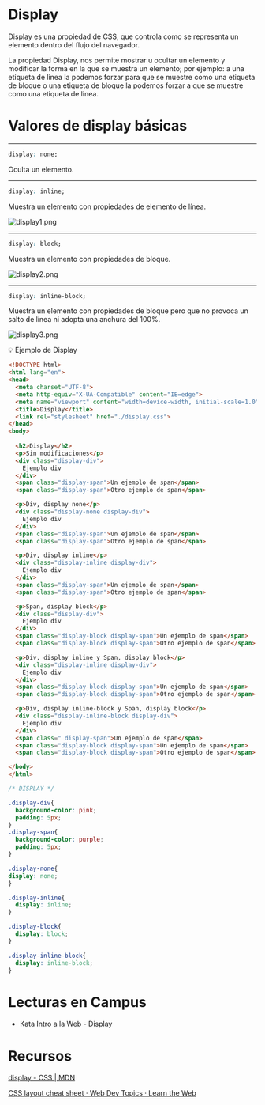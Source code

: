# Display

Display es una propiedad de CSS, que controla como se representa un elemento dentro del flujo del navegador.

La propiedad Display, nos permite mostrar u ocultar un elemento y modificar la forma en la que se muestra un elemento; por ejemplo: a una etiqueta de linea la podemos forzar para que se muestre como una etiqueta de bloque o una etiqueta de bloque la podemos forzar a que se muestre como una etiqueta de linea.

# Valores de display básicas

---

```css
display: none;
```

Oculta un elemento.

---

```css
display: inline;
```

Muestra un elemento con propiedades de elemento de línea.

![display1.png](./images/display1.png)

---

```css
display: block;
```

Muestra un elemento con propiedades de bloque.

![display2.png](./images/display2.png)

---

```css
display: inline-block;

```

Muestra un elemento con propiedades de bloque pero que no provoca un salto de
línea ni adopta una anchura del 100%.

![display3.png](./images/display3.png)

<aside>
💡 Ejemplo de Display

```html
<!DOCTYPE html>
<html lang="en">
<head>
  <meta charset="UTF-8">
  <meta http-equiv="X-UA-Compatible" content="IE=edge">
  <meta name="viewport" content="width=device-width, initial-scale=1.0">
  <title>Display</title>
  <link rel="stylesheet" href="./display.css">
</head>
<body>
  
  <h2>Display</h2>
  <p>Sin modificaciones</p>
  <div class="display-div">
    Ejemplo div
  </div>
  <span class="display-span">Un ejemplo de span</span>
  <span class="display-span">Otro ejemplo de span</span>

  <p>Div, display none</p>
  <div class="display-none display-div">
    Ejemplo div
  </div>
  <span class="display-span">Un ejemplo de span</span>
  <span class="display-span">Otro ejemplo de span</span>

  <p>Div, display inline</p>
  <div class="display-inline display-div">
    Ejemplo div
  </div>
  <span class="display-span">Un ejemplo de span</span>
  <span class="display-span">Otro ejemplo de span</span>

  <p>Span, display block</p>
  <div class="display-div">
    Ejemplo div
  </div>
  <span class="display-block display-span">Un ejemplo de span</span>
  <span class="display-block display-span">Otro ejemplo de span</span>

  <p>Div, display inline y Span, display block</p>
  <div class="display-inline display-div">
    Ejemplo div
  </div>
  <span class="display-block display-span">Un ejemplo de span</span>
  <span class="display-block display-span">Otro ejemplo de span</span>

  <p>Div, display inline-block y Span, display block</p>
  <div class="display-inline-block display-div">
    Ejemplo div
  </div>
  <span class=" display-span">Un ejemplo de span</span>
  <span class="display-block display-span">Un ejemplo de span</span>
  <span class="display-block display-span">Otro ejemplo de span</span>

</body>
</html>
```

```css
/* DISPLAY */

.display-div{
  background-color: pink;
  padding: 5px;
}
.display-span{
  background-color: purple;
  padding: 5px;
}

.display-none{
display: none;
}

.display-inline{
  display: inline;
}

.display-block{
  display: block;
}

.display-inline-block{
  display: inline-block;
}
```

</aside>

# Lecturas en Campus

- Kata Intro a la Web - Display

# Recursos

[display - CSS | MDN](https://developer.mozilla.org/es/docs/Web/CSS/display)

[CSS layout cheat sheet · Web Dev Topics · Learn the Web](https://learn-the-web.algonquindesign.ca/topics/css-layout-cheat-sheet/)